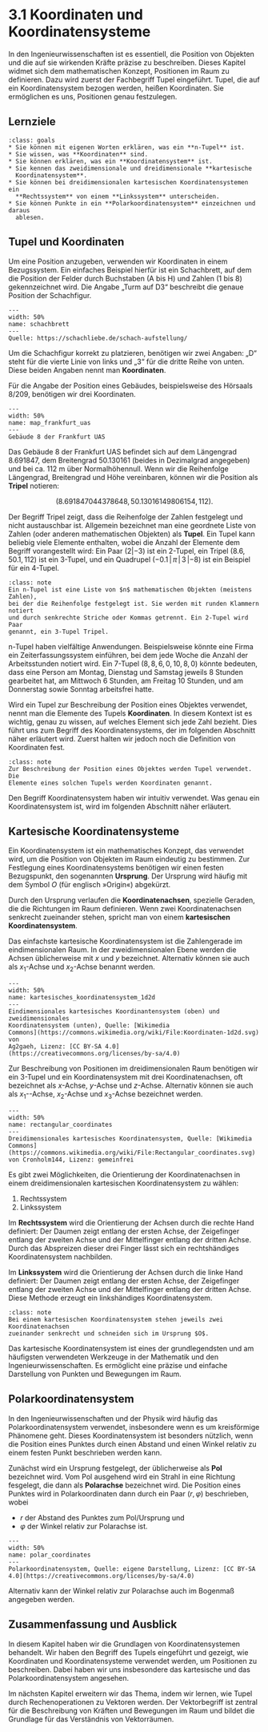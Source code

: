 # 3.1 Koordinaten und Koordinatensysteme

In den Ingenieurwissenschaften ist es essentiell, die Position von Objekten und
die auf sie wirkenden Kräfte präzise zu beschreiben. Dieses Kapitel widmet sich
dem mathematischen Konzept, Positionen im Raum zu definieren. Dazu wird zuerst
der Fachbegriff Tupel eingeführt. Tupel, die auf ein Koordinatensystem bezogen
werden, heißen Koordinaten. Sie ermöglichen es uns, Positionen genau
festzulegen.

## Lernziele

```{admonition} Lernziele
:class: goals
* Sie können mit eigenen Worten erklären, was ein **n-Tupel** ist.
* Sie wissen, was **Koordinaten** sind.
* Sie können erklären, was ein **Koordinatensystem** ist.
* Sie kennen das zweidimensionale und dreidimensionale **kartesische
  Koordinatensystem**.
* Sie können bei dreidimensionalen kartesischen Koordinatensystemen ein
  **Rechtssystem** von einem **Linkssystem** unterscheiden.
* Sie können Punkte in ein **Polarkoordinatensystem** einzeichnen und daraus
  ablesen.
```

## Tupel und Koordinaten

Um eine Position anzugeben, verwenden wir Koordinaten in einem Bezugssystem. Ein
einfaches Beispiel hierfür ist ein Schachbrett, auf dem die Position der Felder
durch Buchstaben (A bis H) und Zahlen (1 bis 8) gekennzeichnet wird. Die Angabe
„Turm auf D3“ beschreibt die genaue Position der Schachfigur.

```{figure} pics/Schachbrett-Koordinaten-1024x1024.png
---
width: 50%
name: schachbrett
---
Quelle: https://schachliebe.de/schach-aufstellung/  
```

Um die Schachfigur korrekt zu platzieren, benötigen wir zwei Angaben: „D“ steht
für die vierte Linie von links und „3“ für die dritte Reihe von unten. Diese
beiden Angaben nennt man **Koordinaten**.

Für die Angabe der Position eines Gebäudes, beispielsweise des Hörsaals 8/209,
benötigen wir drei Koordinaten.

```{figure} pics/map_frankfurt_uas.png
---
width: 50%
name: map_frankfurt_uas
---
Gebäude 8 der Frankfurt UAS
```

Das Gebäude 8 der Frankfurt UAS befindet sich auf dem Längengrad 8.691847, dem
Breitengrad 50.130161 (beides in Dezimalgrad angegeben) und bei ca. 112 m über
Normalhöhennull. Wenn wir die Reihenfolge Längengrad, Breitengrad und Höhe
vereinbaren, können wir die Position als **Tripel** notieren:

$$(8.691847044378648, 50.13016149806154, 112).$$

Der Begriff Tripel zeigt, dass die Reihenfolge der Zahlen festgelegt und nicht
austauschbar ist. Allgemein bezeichnet man eine geordnete Liste von Zahlen (oder
anderen mathematischen Objekten) als **Tupel**. Ein Tupel kann beliebig viele
Elemente enthalten, wobei die Anzahl der Elemente dem Begriff vorangestellt
wird: Ein Paar $(2 | -3)$ ist ein 2-Tupel, ein Tripel $(8.6, 50.1, 112)$ ist ein
3-Tupel, und ein Quadrupel $(-0.1\,|\,\pi\,|\,3\,| -8)$ ist ein Beispiel für ein
4-Tupel.

```{admonition} Was ist ... ein n-Tupel?
:class: note
Ein n-Tupel ist eine Liste von $n$ mathematischen Objekten (meistens Zahlen),
bei der die Reihenfolge festgelegt ist. Sie werden mit runden Klammern notiert
und durch senkrechte Striche oder Kommas getrennt. Ein 2-Tupel wird Paar
genannt, ein 3-Tupel Tripel.
```

n-Tupel haben vielfältige Anwendungen. Beispielsweise könnte eine Firma ein
Zeiterfassungssystem einführen, bei dem jede Woche die Anzahl der Arbeitsstunden
notiert wird. Ein 7-Tupel $(8, 8, 6, 0, 10, 8, 0)$ könnte bedeuten, dass eine
Person am Montag, Dienstag und Samstag jeweils 8 Stunden gearbeitet hat, am
Mittwoch 6 Stunden, am Freitag 10 Stunden, und am Donnerstag sowie Sonntag
arbeitsfrei hatte.

Wird ein Tupel zur Beschreibung der Position eines Objektes verwendet, nennt man
die Elemente des Tupels **Koordinaten**. In diesem Kontext ist es wichtig, genau
zu wissen, auf welches Element sich jede Zahl bezieht. Dies führt uns zum
Begriff des Koordinatensystems, der im folgenden Abschnitt näher erläutert wird.
Zuerst halten wir jedoch noch die Definition von Koordinaten fest.

```{admonition} Was sind ... Koordinaten?
:class: note
Zur Beschreibung der Position eines Objektes werden Tupel verwendet. Die
Elemente eines solchen Tupels werden Koordinaten genannt.
```

Den Begriff Koordinatensystem haben wir intuitiv verwendet. Was genau ein
Koordinatensystem ist, wird im folgenden Abschnitt näher erläutert.

## Kartesische Koordinatensysteme

Ein Koordinatensystem ist ein mathematisches Konzept, das verwendet wird, um die
Position von Objekten im Raum eindeutig zu bestimmen. Zur Festlegung eines
Koordinatensystems benötigen wir einen festen Bezugspunkt, den sogenannten
**Ursprung**. Der Ursprung wird häufig mit dem Symbol $O$ (für englisch
»Origin«) abgekürzt.

Durch den Ursprung verlaufen die **Koordinatenachsen**, spezielle Geraden, die
die Richtungen im Raum definieren. Wenn zwei Koordinatenachsen senkrecht
zueinander stehen, spricht man von einem **kartesischen Koordinatensystem**.

Das einfachste kartesische Koordinatensystem ist die Zahlengerade im
eindimensionalen Raum. In der zweidimensionalen Ebene werden die Achsen
üblicherweise mit $x$ und $y$ bezeichnet. Alternativ können sie auch als
$x_1$-Achse und $x_2$-Achse benannt werden.

```{figure} pics/Koordinaten-1d2d.svg
---
width: 50%
name: kartesisches_koordinatensystem_1d2d
---
Eindimensionales kartesisches Koordinantensystem (oben) und zweidimensionales
Koordinatensystem (unten), Quelle: [Wikimedia
Commons](https://commons.wikimedia.org/wiki/File:Koordinaten-1d2d.svg) von
Ag2gaeh, Lizenz: [CC BY-SA 4.0](https://creativecommons.org/licenses/by-sa/4.0)
```

Zur Beschreibung von Positionen im dreidimensionalen Raum benötigen wir ein
3-Tupel und ein Koordinatensystem mit drei Koordinatenachsen, oft bezeichnet als
$x$-Achse, $y$-Achse und $z$-Achse. Alternativ können sie auch als $x_1$--Achse,
$x_2$-Achse und $x_3$-Achse bezeichnet werden.

```{figure} pics/Rectangular_coordinates.svg
---
width: 50%
name: rectangular_coordinates
---
Dreidimensionales kartesisches Koordinatensystem, Quelle: [Wikimedia
Commons](https://commons.wikimedia.org/wiki/File:Rectangular_coordinates.svg)
von Cronholm144, Lizenz: gemeinfrei
```

Es gibt zwei Möglichkeiten, die Orientierung der Koordinatenachsen in einem
dreidimensionalen kartesischen Koordinatensystem zu wählen:

1. Rechtssystem
2. Linkssystem

Im **Rechtssystem** wird die Orientierung der Achsen durch die rechte Hand
definiert: Der Daumen zeigt entlang der ersten Achse, der Zeigefinger entlang
der zweiten Achse und der Mittelfinger entlang der dritten Achse. Durch das
Abspreizen dieser drei Finger lässt sich ein rechtshändiges Koordinatensystem
nachbilden.

Im **Linkssystem** wird die Orientierung der Achsen durch die linke Hand
definiert: Der Daumen zeigt entlang der ersten Achse, der Zeigefinger entlang
der zweiten Achse und der Mittelfinger entlang der dritten Achse. Diese Methode
erzeugt ein linkshändiges Koordinatensystem.

```{admonition} Was ist ... ein kartesisches Koordinatensystem?
:class: note
Bei einem kartesischen Koordinatensystem stehen jeweils zwei Koordinatenachsen
zueinander senkrecht und schneiden sich im Ursprung $O$. 
```

Das kartesische Koordinatensystem ist eines der grundlegendsten und am
häufigsten verwendeten Werkzeuge in der Mathematik und den
Ingenieurwissenschaften. Es ermöglicht eine präzise und einfache Darstellung von
Punkten und Bewegungen im Raum.

## Polarkoordinatensystem

In den Ingenieurwissenschaften und der Physik wird häufig das
Polarkoordinatensystem verwendet, insbesondere wenn es um kreisförmige Phänomene
geht. Dieses Koordinatensystem ist besonders nützlich, wenn die Position eines
Punktes durch einen Abstand und einen Winkel relativ zu einem festen Punkt
beschrieben werden kann.

Zunächst wird ein Ursprung festgelegt, der üblicherweise als **Pol** bezeichnet
wird. Vom Pol ausgehend wird ein Strahl in eine Richtung fesgelegt, die dann als
**Polarachse** bezeichnet wird. Die Position eines Punktes wird in
Polarkoordinaten dann durch ein Paar $(r, \varphi)$ beschrieben, wobei

* $r$ der Abstand des Punktes zum Pol/Ursprung und
* $\varphi$ der Winkel relativ zur Polarachse ist.

```{figure} pics/polarform_light43.svg
---
width: 50%
name: polar_coordinates
---
Polarkoordinatensystem, Quelle: eigene Darstellung, Lizenz: [CC BY-SA
4.0](https://creativecommons.org/licenses/by-sa/4.0)
```

Alternativ kann der Winkel relativ zur Polarachse auch im Bogenmaß angegeben
werden.

## Zusammenfassung und Ausblick

In diesem Kapitel haben wir die Grundlagen von Koordinatensystemen behandelt.
Wir haben den Begriff des Tupels eingeführt und gezeigt, wie Koordinaten und
Koordinatensysteme verwendet werden, um Positionen zu beschreiben. Dabei haben
wir uns insbesondere das kartesische und das Polarkoordinatensystem angesehen.

Im nächsten Kapitel erweitern wir das Thema, indem wir lernen, wie Tupel durch
Rechenoperationen zu Vektoren werden. Der Vektorbegriff ist zentral für die
Beschreibung von Kräften und Bewegungen im Raum und bildet die Grundlage für das
Verständnis von Vektorräumen.
